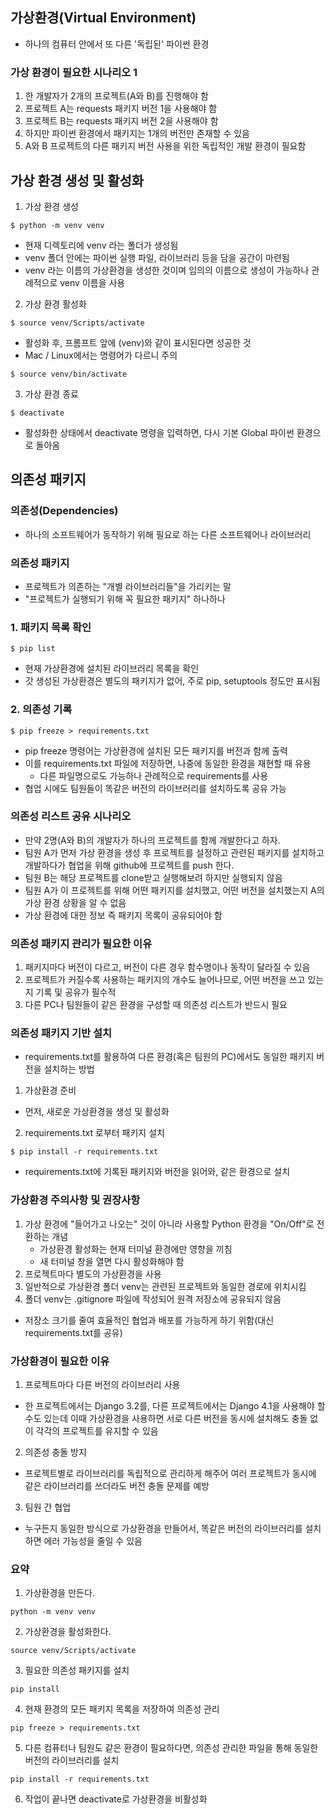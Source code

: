 ## 가상환경(Virtual Environment)
- 하나의 컴퓨터 안에서 또 다른 '독립된' 파이썬 환경

### 가상 환경이 필요한 시나리오 1
1. 한 개발자가 2개의 프로젝트(A와 B)를 진행해야 함
2. 프로젝트 A는 requests 패키지 버전 1을 사용해야 함
3. 프로젝트 B는 requests 패키지 버전 2을 사용해야 함
4. 하지만 파이썬 환경에서 패키지는 1개의 버전만 존재할 수 있음
5. A와 B 프로젝트의 다른 패키지 버전 사용을 위한 독립적인 개발 환경이 필요함



## 가상 환경 생성 및 활성화
1. 가상 환경 생성
~~~
$ python -m venv venv
~~~
- 현재 디렉토리에 venv 라는 폴더가 생성됨
- venv 폴더 안에는 파이썬 실행 파일, 라이브러리 등을 담을 공간이 마련됨
- venv 라는 이름의 가상환경을 생성한 것이며 임의의 이름으로 생성이 가능하나 관례적으로 venv 이름을 사용

2. 가상 환경 활성화
~~~
$ source venv/Scripts/activate
~~~
- 활성화 후, 프롬프트 앞에 (venv)와 같이 표시된다면 성공한 것
- Mac / Linux에서는 명령어가 다르니 주의
~~~
$ source venv/bin/activate
~~~

3. 가상 환경 종료
~~~
$ deactivate
~~~
- 활성화한 상태에서 deactivate 명령을 입력하면, 다시 기본 Global 파이썬 환경으로 돌아옴

## 의존성 패키지
### 의존성(Dependencies)
- 하나의 소프트웨어가 동작하기 위해 필요로 하는 다른 소프트웨어나 라이브러리

### 의존성 패키지
- 프로젝트가 의존하는 "개별 라이브러리들"을 가리키는 말
- "프로젝트가 실행되기 위해 꼭 필요한 패키지" 하나하나

### 1. 패키지 목록 확인
~~~
$ pip list
~~~
- 현재 가상환경에 설치된 라이브러리 목록을 확인
- 갓 생성된 가상환경은 별도의 패키지가 없어, 주로 pip, setuptools 정도만 표시됨

### 2. 의존성 기록
~~~
$ pip freeze > requirements.txt
~~~
- pip freeze 명령어는 가상환경에 설치된 모든 패키지를 버전과 함께 출력
- 이를 requirements.txt 파일에 저장하면, 나중에 동일한 환경을 재현할 때 유용
  - 다른 파일명으로도 가능하나 관례적으로 requirements를 사용
- 협업 시에도 팀원들이 똑같은 버전의 라이브러리를 설치하도록 공유 가능

### 의존성 리스트 공유 시나리오
- 만약 2명(A와 B)의 개발자가 하나의 프로젝트를 함께 개발한다고 하자.
- 팀원 A가 먼저 가상 환경을 생성 후 프로젝트를 설정하고 관련된 패키지를 설치하고 개발하다가 협업을 위해 github에 프로젝트를 push 한다.
- 팀원 B는 해당 프로젝트를 clone받고 실행해보려 하지만 실행되지 않음
- 팀원 A가 이 프로젝트를 위해 어떤 패키지를 설치했고, 어떤 버전을 설치했는지 A의 가상 환경 상황을 알 수 없음
- 가상 환경에 대한 정보 즉 패키지 목록이 공유되어야 함

### 의존성 패키지 관리가 필요한 이유
1. 패키지마다 버전이 다르고, 버전이 다른 경우 함수명이나 동작이 달라질 수 있음
2. 프로젝트가 커질수록 사용하는 패키지의 개수도 늘어나므로, 어떤 버전을 쓰고 있는지 기록 및 공유가 필수적
3. 다른 PC나 팀원들이 같은 환경을 구성할 때 의존성 리스트가 반드시 필요

### 의존성 패키지 기반 설치
- requirements.txt를 활용하여 다른 환경(혹은 팀원의 PC)에서도 동일한 패키지 버전을 설치하는 방법

1. 가상환경 준비
- 먼저, 새로운 가상환경을 생성 및 활성화

2. requirements.txt 로부터 패키지 설치
~~~
$ pip install -r requirements.txt
~~~
- requirements.txt에 기록된 패키지와 버전을 읽어와, 같은 환경으로 설치

### 가상환경 주의사항 및 권장사항
1. 가상 환경에 "들어가고 나오는" 것이 아니라 사용할 Python 환경을 "On/Off"로 전환하는 개념
    - 가상환경 활성화는 현재 터미널 환경에만 영향을 끼침
    - 새 터미널 창을 열면 다시 활성화해야 함
2. 프로젝트마다 별도의 가상환경을 사용
3. 일반적으로 가상환경 폴더 venv는 관련된 프로젝트와 동일한 경로에 위치시킴
4. 폴더 venv는 .gitignore 파일에 작성되어 원격 저장소에 공유되지 않음
- 저장소 크기를 줄여 효율적인 협업과 배포를 가능하게 하기 위함(대신 requirements.txt를 공유)

### 가상환경이 필요한 이유
1. 프로젝트마다 다른 버전의 라이브러리 사용
- 한 프로젝트에서는 Django 3.2를, 다른 프로젝트에서는 Django 4.1을 사용해야 할 수도 있는데 이때 가상환경을 사용하면 서로 다른 버전을 동시에 설치해도 충돌 없이 각각의 프로젝트를 유지할 수 있음

2. 의존성 충돌 방지
- 프로젝트별로 라이브러리를 독립적으로 관리하게 해주어 여러 프로젝트가 동시에 같은 라이브러리를 쓰더라도 버전 충돌 문제를 예방

3. 팀원 간 협업
- 누구든지 동일한 방식으로 가상환경을 만들어서, 똑같은 버전의 라이브러리를 설치하면 에러 가능성을 줄일 수 있음

### 요약
1. 가상환경을 만든다.
~~~
python -m venv venv
~~~

2. 가상환경을 활성화한다.
~~~
source venv/Scripts/activate
~~~

3. 필요한 의존성 패키지를 설치
~~~
pip install
~~~

4. 현재 환경의 모든 패키지 목록을 저장하여 의존성 관리
~~~
pip freeze > requirements.txt
~~~

5. 다른 컴퓨터나 팀원도 같은 환경이 필요하다면, 의존성 관리한 파일을 통해 동일한 버전의 라이브러리를 설치
~~~
pip install -r requirements.txt
~~~

6. 작업이 끝나면 deactivate로 가상환경을 비활성화